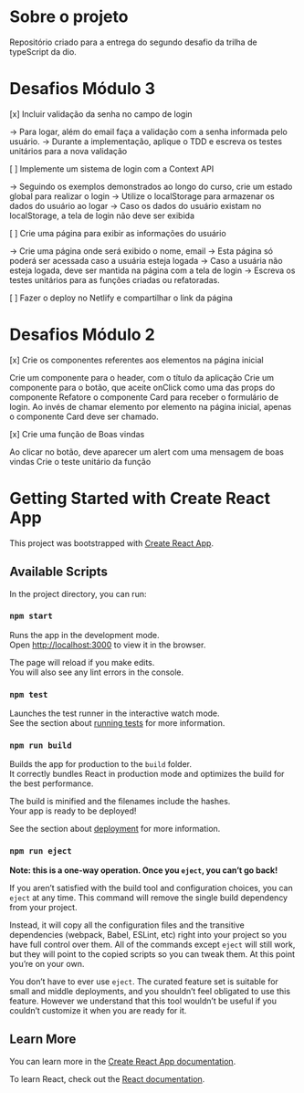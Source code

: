 # Sobre o projeto
Repositório criado para a entrega do segundo desafio da trilha de typeScript da dio. 

# Desafios Módulo 3
[x] Incluir validação da senha no campo de login

 -> Para logar, além do email faça a validação com a senha informada pelo usuário.
 -> Durante a implementação, aplique o TDD e escreva os testes unitários para a nova validação

[ ] Implemente um sistema de login com a Context API

 -> Seguindo os exemplos demonstrados ao longo do curso, crie um estado global para realizar o login
 -> Utilize o localStorage para armazenar os dados do usuário ao logar
 -> Caso os dados do usuário existam no localStorage, a tela de login não deve ser exibida

[ ] Crie uma página para exibir as informações do usuário

 -> Crie uma página onde será exibido o nome, email
 -> Esta página só poderá ser acessada caso a usuária esteja logada
 -> Caso a usuária não esteja logada, deve ser mantida na página com a tela de login
 -> Escreva os testes unitários para as funções criadas ou refatoradas.
 
[ ] Fazer o deploy no Netlify e compartilhar o link da página

# Desafios Módulo 2

[x] Crie os componentes referentes aos elementos na página inicial

Crie um componente para o header, com o título da aplicação
Crie um componente para o botão, que aceite onClick como uma das props do componente
Refatore o componente Card para receber o formulário de login. Ao invés de chamar elemento por elemento na página inicial, apenas o componente Card deve ser chamado.


[x] Crie uma função de Boas vindas

Ao clicar no botão, deve aparecer um alert com uma mensagem de boas vindas
Crie o teste unitário da função

# Getting Started with Create React App

This project was bootstrapped with [Create React App](https://github.com/facebook/create-react-app).

## Available Scripts

In the project directory, you can run:

### `npm start`

Runs the app in the development mode.\
Open [http://localhost:3000](http://localhost:3000) to view it in the browser.

The page will reload if you make edits.\
You will also see any lint errors in the console.

### `npm test`

Launches the test runner in the interactive watch mode.\
See the section about [running tests](https://facebook.github.io/create-react-app/docs/running-tests) for more information.

### `npm run build`

Builds the app for production to the `build` folder.\
It correctly bundles React in production mode and optimizes the build for the best performance.

The build is minified and the filenames include the hashes.\
Your app is ready to be deployed!

See the section about [deployment](https://facebook.github.io/create-react-app/docs/deployment) for more information.

### `npm run eject`

**Note: this is a one-way operation. Once you `eject`, you can’t go back!**

If you aren’t satisfied with the build tool and configuration choices, you can `eject` at any time. This command will remove the single build dependency from your project.

Instead, it will copy all the configuration files and the transitive dependencies (webpack, Babel, ESLint, etc) right into your project so you have full control over them. All of the commands except `eject` will still work, but they will point to the copied scripts so you can tweak them. At this point you’re on your own.

You don’t have to ever use `eject`. The curated feature set is suitable for small and middle deployments, and you shouldn’t feel obligated to use this feature. However we understand that this tool wouldn’t be useful if you couldn’t customize it when you are ready for it.

## Learn More

You can learn more in the [Create React App documentation](https://facebook.github.io/create-react-app/docs/getting-started).

To learn React, check out the [React documentation](https://reactjs.org/).
